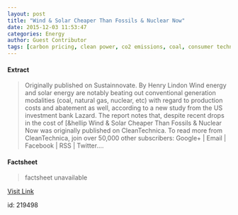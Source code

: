 ```yaml
---
layout: post
title: "Wind & Solar Cheaper Than Fossils & Nuclear Now"
date: 2015-12-03 11:53:47
categories: Energy
author: Guest Contributor
tags: [carbon pricing, clean power, co2 emissions, coal, consumer technology, fossil fuels, market research, natural gas, nuclear energy, offshore wind energy, oil, onshore wind farms, policy & politics, research, rooftop solar, solar energy, solar power plants, solar prices, solar records, subsidies, thin film solar, waste reduction, wind energy, lazard, lazard lcoe, lcoe, lcoe solar, lcoe wind, levelized cost of electricity, levelized cost of energy, solar lcoe, wind lcoe]
---
```



#### Extract
>Originally published on Sustainnovate. By Henry Lindon Wind energy and solar energy are notably beating out conventional generation modalities (coal, natural gas, nuclear, etc) with regard to production costs and abatement as well, according to a new study from the US investment bank Lazard. The report notes that, despite recent drops in the cost of [&#038;hellip Wind &#038; Solar Cheaper Than Fossils &#038; Nuclear Now was originally published on CleanTechnica. To read more from CleanTechnica, join over 50,000 other subscribers: Google+ | Email | Facebook | RSS | Twitter....

#### Factsheet
>factsheet unavailable

[Visit Link](http://cleantechnica.com/2015/12/03/wind-solar-cheaper-than-fossils-nuclear-now/)

id:  219498
